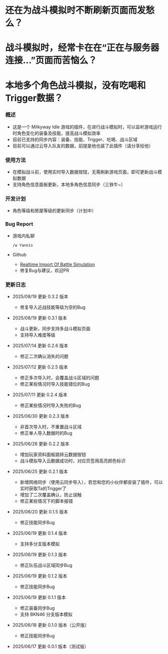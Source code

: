 # 还在为战斗模拟时不断刷新页面而发愁么？
# 战斗模拟时，经常卡在在“正在与服务器连接...”页面而苦恼么？
# 本地多个角色战斗模拟，没有吃喝和Trigger数据？

### 概述

- 这是一个 Milkyway Idle 游戏的插件，在进行战斗模拟时，可以监听游戏运行时角色变化的装备及技能，提高战斗模拟效率
- 目前已支持的同步内容：装备、技能、Trigger、吃喝、战斗区域
- 目前可以通过云导入队友的数据，前提是他也装了此插件（请分享给他）

### 使用方法

- 在模拟战斗前，使用实时导入数据按钮，无需刷新游戏页面，即可更新战斗模拟数据
- 支持角色信息面板更新，本地多角色信息同步（三铁牛~）

### 开发计划
- 角色等级和房屋等级的更新同步（计划中）

### Bug Report

- 游戏内私聊

    `/w Yannis `

- Github
    - [Realtime Import Of Battle Simulation](https://github.com/yanisCC/MWI-Scripts/blob/main/Realtime%20Import%20Of%20Battle%20Simulation.user.js)
    - 修复Bug与建议，欢迎PR

### 更新日志

- 2025/08/19 更新 0.3.2 版本
    - 修复导入近战技能等级为空的Bug

- 2025/08/19 更新 0.3.1 版本
    - 战斗更新，同步支持多战斗模拟页面
    - 支持导入难度等级

- 2025/07/14 更新 0.2.6 版本
    - 修正二次确认消失的问题

- 2025/07/12 更新 0.2.5 版本
    - 修正多次导入时，会覆盖战斗区域的问题
    - 修正某些情况时导入技能错位的Bug

- 2025/07/11 更新 0.2.4 版本
    - 修正某些情况时导入失败的Bug

- 2025/06/30 更新 0.2.3 版本
    - 非首次导入时，不重置战斗区域
    - 修正单人导入数据时的Bug

- 2025/06/26 更新 0.2.2 版本
    - 增加玩家资料面板跳转云数据按钮
    - 战斗模拟导入云数据成功时，对应页签用高亮颜色标识

- 2025/06/25 更新 0.2.1 版本
    - 新增网络同步（使用云同步导入），若您和您的小伙伴都安装了插件，可以实时获取Ta的Trigger了
    - 增加了二次覆盖确认，防止误触
    - 修正某些情况下的脚本报错

- 2025/06/20 更新 0.1.5 版本
    - 修正技能同步Bug

- 2025/06/19 更新 0.1.4 版本
    - 支持多分支版本模拟

- 2025/06/19 更新 0.1.3 版本
    - 修正队伍战斗区域同步Bug

- 2025/06/19 更新 0.1.2 版本
    - 修正技能同步Bug

- 2025/06/19 更新 0.1.1 版本
    - 修正装备同步Bug
    - 支持 BKN46 分支版本模拟

- 2025/06/18 更新 0.1.0 版本（公开版）
    - 修正技能同步Bug

- 2025/06/17 更新 0.0.1 版本（测试版）
